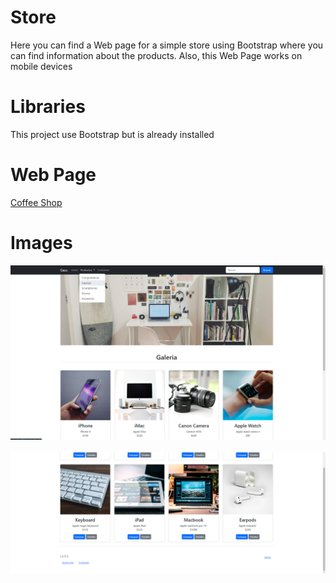 # Store

Here you can find a Web page for a simple store using Bootstrap where you can find information about the products. Also, this Web Page works on mobile devices

# Libraries

This project use Bootstrap but is already installed

# Web Page

[Coffee Shop](https://jare9716.github.io/CoffeShoop/)

# Images

<img src="img/screenShot1.png" alt="drawing" width="1000"/> &nbsp;&nbsp;&nbsp;&nbsp;
<img src="img/screenShot2.png" alt="drawing" width="1000"/> &nbsp;&nbsp;&nbsp;&nbsp;

